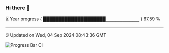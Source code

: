 ### Hi there 👋

⏳ Year progress { ████████████████████▁▁▁▁▁▁▁▁▁▁ } 67.59 %

---

⏰ Updated on Wed, 04 Sep 2024 08:43:36 GMT

![Progress Bar CI](https://github.com/IshwaranRudhara/GIT-ACTION/workflows/Progress%20Bar%20CI/badge.svg)
